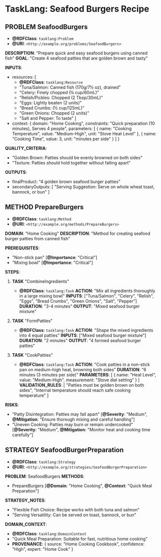 # TaskLang: Seafood Burgers Recipe

## PROBLEM SeafoodBurgers
* **@RDFClass**: `tasklang:Problem`
* **@URI**: `<http://example.org/problems/SeafoodBurgers>`

**DESCRIPTION**: "Prepare quick and easy seafood burgers using canned fish"
**GOAL**: "Create 4 seafood patties that are golden brown and tasty"

**INPUTS**:
- resources: [
  * **@RDFClass**: `tasklang:Resource`
  * "Tuna/Salmon: Canned fish (170g/7½ oz), drained"
  * "Celery: Finely chopped (¼ cup/60mL)"
  * "Relish/Pickles: Chopped (2 Tbsp/30mL)"
  * "Eggs: Lightly beaten (2 units)"
  * "Bread Crumbs: (½ cup/125mL)"
  * "Green Onions: Chopped (2 units)"
  * "Salt and Pepper: To taste"
]
- context: {
  domain: "Home Cooking",
  constraints: "Quick preparation (10 minutes), Serves 4 people",
  parameters: [
    {
      name: "Cooking Temperature",
      value: "Medium-High",
      unit: "Stove Heat Level"
    },
    {
      name: "Cooking Time",
      value: 3,
      unit: "minutes per side"
    }
  ]
}

**QUALITY_CRITERIA**:
- "Golden Brown: Patties should be evenly browned on both sides"
- "Texture: Patties should hold together without falling apart"

**OUTPUTS**:
- finalProduct: "4 golden brown seafood burger patties"
- secondaryOutputs: [
  "Serving Suggestion: Serve on whole wheat toast, bannock, or bun"
]

## METHOD PrepareBurgers
* **@RDFClass**: `tasklang:Method`
* **@URI**: `<http://example.org/methods/PrepareBurgers>`

**DOMAIN**: "Home Cooking"
**DESCRIPTION**: "Method for creating seafood burger patties from canned fish"

**PREREQUISITES**:
- "Non-stick pan" [**@Importance**: "Critical"]
- "Mixing bowl" [**@Importance**: "Critical"]

**STEPS**:
1. **TASK** "CombineIngredients"
   * **@RDFClass**: `tasklang:Task`
   **ACTION**: "Mix all ingredients thoroughly in a large mixing bowl"
   **INPUTS**: ["Tuna/Salmon", "Celery", "Relish", "Eggs", "Bread Crumbs", "Green Onions", "Salt", "Pepper"]
   **DURATION**: "3-4 minutes"
   **OUTPUT**: "Mixed seafood burger mixture"

2. **TASK** "FormPatties"
   * **@RDFClass**: `tasklang:Task`
   **ACTION**: "Shape the mixed ingredients into 4 equal patties"
   **INPUTS**: ["Mixed seafood burger mixture"]
   **DURATION**: "2 minutes"
   **OUTPUT**: "4 formed seafood burger patties"

3. **TASK** "CookPatties"
   * **@RDFClass**: `tasklang:Task`
   **ACTION**: "Cook patties in a non-stick pan on medium-high heat, browning both sides"
   **DURATION**: "6 minutes (3 minutes per side)"
   **PARAMETERS**: [
     {
       name: "Heat Level",
       value: "Medium-High",
       measurement: "Stove dial setting"
     }
   ]
   **VALIDATION_RULES**: [
     "Patties must be golden brown on both sides",
     "Internal temperature should reach safe cooking temperature"
   ]

**RISKS**:
- "Patty Disintegration: Patties may fall apart" [**@Severity**: "Medium", **@Mitigation**: "Ensure thorough mixing and careful handling"]
- "Uneven Cooking: Patties may burn or remain undercooked" [**@Severity**: "Medium", **@Mitigation**: "Monitor heat and cooking time carefully"]

## STRATEGY SeafoodBurgerPreparation
* **@RDFClass**: `tasklang:Strategy`
* **@URI**: `<http://example.org/strategies/SeafoodBurgerPreparation>`

**PROBLEM**: SeafoodBurgers
**METHODS**:
- PrepareBurgers [**@Domain**: "Home Cooking", **@Context**: "Quick Meal Preparation"]

**STRATEGY_NOTES**:
- "Flexible Fish Choice: Recipe works with both tuna and salmon"
- "Serving Versatility: Can be served on toast, bannock, or bun"

**DOMAIN_CONTEXT**:
* **@RDFClass**: `tasklang:DomainContext`
* "Quick Meal Preparation: Suitable for fast, nutritious home cooking"
* **PROVENANCE**: {
  source: "Home Cooking Cookbook",
  confidence: "High",
  expert: "Home Cook"
}
